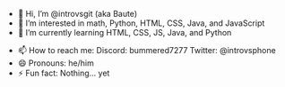 - 👋 Hi, I’m @introvsgit (aka Baute)
- 👀 I’m interested in math, Python, HTML, CSS, Java, and JavaScript
- 🌱 I’m currently learning HTML, CSS, JS, Java, and Python
<!--- 💞️ I’m looking to collaborate on ... --->
- 📫 How to reach me:
Discord: bummered7277
Twitter: @introvsphone
- 😄 Pronouns: he/him
- ⚡ Fun fact: Nothing... yet

<!---
introvsgit/introvsgit is a ✨ special ✨ repository because its `README.md` (this file) appears on your GitHub profile.
You can click the Preview link to take a look at your changes.
--->
